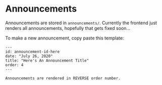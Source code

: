 # Announcements

Announcements are stored in `announcements/`. Currently the frontend just renders all announcements, hopefully that gets fixed soon...

To make a new announcement, copy paste this template:

```
---
id: announcement-id-here
date: "July 26, 2020"
title: "Here's An Announcement Title"
order: 4
---

Announcements are rendered in REVERSE order number.
```